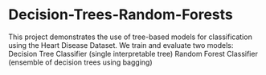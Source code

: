 # Decision-Trees-Random-Forests
This project demonstrates the use of tree-based models for classification using the Heart Disease Dataset. We train and evaluate two models:  Decision Tree Classifier (single interpretable tree)  Random Forest Classifier (ensemble of decision trees using bagging)
